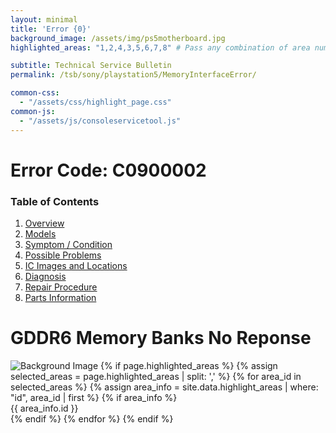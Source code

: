 ```yaml
---
layout: minimal
title: 'Error {0}'
background_image: /assets/img/ps5motherboard.jpg
highlighted_areas: "1,2,4,3,5,6,7,8" # Pass any combination of area numbers separated by 

subtitle: Technical Service Bulletin
permalink: /tsb/sony/playstation5/MemoryInterfaceError/

common-css:
  - "/assets/css/highlight_page.css"
common-js:
  - "/assets/js/consoleservicetool.js"
---
```


# Error Code: C0900002

### Table of Contents
1. [Overview](#overview)
2. [Models](#models)
3. [Symptom / Condition](#symptom--condition)
4. [Possible Problems](#possible-problems)
5. [IC Images and Locations](#ic-images-and-locations)
6. [Diagnosis](#diagnosis)
6. [Repair Procedure](#repair-procedure)
6. [Parts Information](#parts-information)

# GDDR6 Memory Banks No Reponse

<div class="container">
  <img class="image" src="{{ page.background_image }}" alt="Background Image">
  {% if page.highlighted_areas %}
    {% assign selected_areas = page.highlighted_areas | split: ',' %}
    {% for area_id in selected_areas %}
      {% assign area_info = site.data.highlight_areas | where: "id", area_id | first %}
      {% if area_info %}
         <div class="highlight" name="bank-{{ area_info.id }}" style="top: {{ area_info.top }}%; left: {{ area_info.left }}%; width: {{ area_info.width }}%; height: {{ area_info.height }}%;">
      {{ area_info.id }}
      </div>  
      {% endif %}
    {% endfor %}
  {% endif %}
</div>